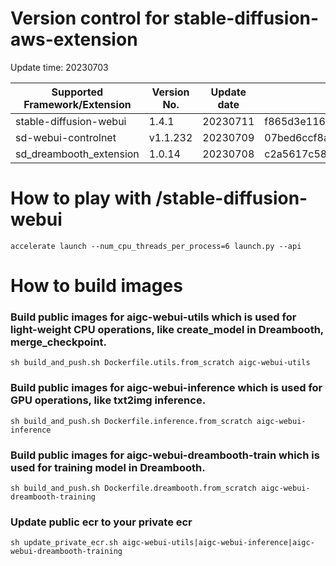 # Version control for stable-diffusion-aws-extension

Update time: 20230703

| Supported Framework/Extension | Version No.| Update date | Commit ID |
| --------------------- | --------- | --------------------- | --------- |
| stable-diffusion-webui|1.4.1|20230711|f865d3e11647dfd6c7b2cdf90dde24680e58acd8|
| sd-webui-controlnet | v1.1.232|20230709| 07bed6ccf8a468a45b2833cfdadc749927cbd575|
| sd_dreambooth_extension | 1.0.14| 20230708| c2a5617c587b812b5a408143ddfb18fc49234edf|

# How to play with /stable-diffusion-webui

```
accelerate launch --num_cpu_threads_per_process=6 launch.py --api

```

# How to build images

### Build public images for aigc-webui-utils which is used for light-weight CPU operations, like create_model in Dreambooth, merge_checkpoint.

```
sh build_and_push.sh Dockerfile.utils.from_scratch aigc-webui-utils

```

### Build public images for aigc-webui-inference which is used for GPU operations, like txt2img inference.

```
sh build_and_push.sh Dockerfile.inference.from_scratch aigc-webui-inference

```

### Build public images for aigc-webui-dreambooth-train which is used for training model in Dreambooth.

```
sh build_and_push.sh Dockerfile.dreambooth.from_scratch aigc-webui-dreambooth-training

```

### Update public ecr to your private ecr

```
sh update_private_ecr.sh aigc-webui-utils|aigc-webui-inference|aigc-webui-dreambooth-training

```
